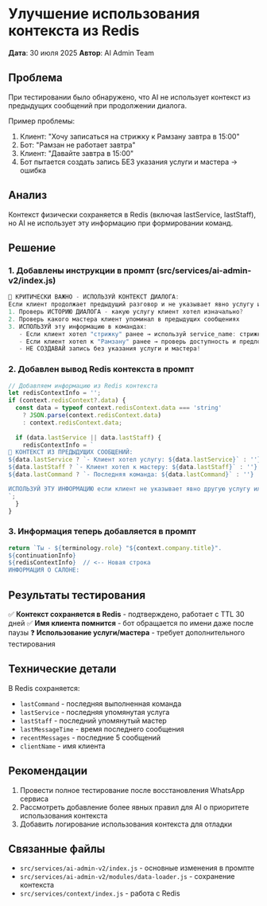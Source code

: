# Улучшение использования контекста из Redis

**Дата**: 30 июля 2025
**Автор**: AI Admin Team

## Проблема

При тестировании было обнаружено, что AI не использует контекст из предыдущих сообщений при продолжении диалога. 

Пример проблемы:
1. Клиент: "Хочу записаться на стрижку к Рамзану завтра в 15:00"
2. Бот: "Рамзан не работает завтра"
3. Клиент: "Давайте завтра в 15:00" 
4. Бот пытается создать запись БЕЗ указания услуги и мастера → ошибка

## Анализ

Контекст физически сохраняется в Redis (включая lastService, lastStaff), но AI не использует эту информацию при формировании команд.

## Решение

### 1. Добавлены инструкции в промпт (src/services/ai-admin-v2/index.js)

```javascript
🔴 КРИТИЧЕСКИ ВАЖНО - ИСПОЛЬЗУЙ КОНТЕКСТ ДИАЛОГА:
Если клиент продолжает предыдущий разговор и не указывает явно услугу или мастера:
1. Проверь ИСТОРИЮ ДИАЛОГА - какую услугу клиент хотел изначально?
2. Проверь какого мастера клиент упоминал в предыдущих сообщениях
3. ИСПОЛЬЗУЙ эту информацию в командах:
   - Если клиент хотел "стрижку" ранее → используй service_name: стрижка
   - Если клиент хотел к "Рамзану" ранее → проверь доступность и предложи альтернативу
   - НЕ СОЗДАВАЙ запись без указания услуги и мастера!
```

### 2. Добавлен вывод Redis контекста в промпт

```javascript
// Добавляем информацию из Redis контекста
let redisContextInfo = '';
if (context.redisContext?.data) {
  const data = typeof context.redisContext.data === 'string' 
    ? JSON.parse(context.redisContext.data) 
    : context.redisContext.data;
  
  if (data.lastService || data.lastStaff) {
    redisContextInfo = `
🔴 КОНТЕКСТ ИЗ ПРЕДЫДУЩИХ СООБЩЕНИЙ:
${data.lastService ? `- Клиент хотел услугу: ${data.lastService}` : ''}
${data.lastStaff ? `- Клиент хотел к мастеру: ${data.lastStaff}` : ''}
${data.lastCommand ? `- Последняя команда: ${data.lastCommand}` : ''}

ИСПОЛЬЗУЙ ЭТУ ИНФОРМАЦИЮ если клиент не указывает явно другую услугу или мастера!
`;
  }
}
```

### 3. Информация теперь добавляется в промпт

```javascript
return `Ты - ${terminology.role} "${context.company.title}".
${continuationInfo}
${redisContextInfo}  // <-- Новая строка
ИНФОРМАЦИЯ О САЛОНЕ:
```

## Результаты тестирования

✅ **Контекст сохраняется в Redis** - подтверждено, работает с TTL 30 дней
✅ **Имя клиента помнится** - бот обращается по имени даже после паузы
❓ **Использование услуги/мастера** - требует дополнительного тестирования

## Технические детали

В Redis сохраняется:
- `lastCommand` - последняя выполненная команда
- `lastService` - последняя упомянутая услуга  
- `lastStaff` - последний упомянутый мастер
- `lastMessageTime` - время последнего сообщения
- `recentMessages` - последние 5 сообщений
- `clientName` - имя клиента

## Рекомендации

1. Провести полное тестирование после восстановления WhatsApp сервиса
2. Рассмотреть добавление более явных правил для AI о приоритете использования контекста
3. Добавить логирование использования контекста для отладки

## Связанные файлы

- `src/services/ai-admin-v2/index.js` - основные изменения в промпте
- `src/services/ai-admin-v2/modules/data-loader.js` - сохранение контекста
- `src/services/context/index.js` - работа с Redis
